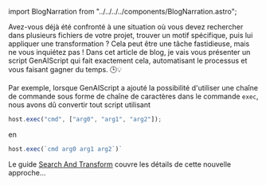 import BlogNarration from "../../../../components/BlogNarration.astro";

<BlogNarration />

Avez-vous déjà été confronté à une situation où vous devez rechercher dans plusieurs fichiers de votre projet, trouver un motif spécifique, puis lui appliquer une transformation ? Cela peut être une tâche fastidieuse, mais ne vous inquiétez pas ! Dans cet article de blog, je vais vous présenter un script GenAIScript qui fait exactement cela, automatisant le processus et vous faisant gagner du temps. 🕒💡

Par exemple, lorsque GenAIScript a ajouté la possibilité d'utiliser une chaîne de commande sous forme de chaîne de caractères dans
le commande `exec`, nous avons dû convertir tout script utilisant

```js
host.exec("cmd", ["arg0", "arg1", "arg2"]);
```

en

```js
host.exec(`cmd arg0 arg1 arg2`)`
```

Le guide [Search And Transform](../../guides/search-and-transform/) couvre les détails de cette nouvelle approche...